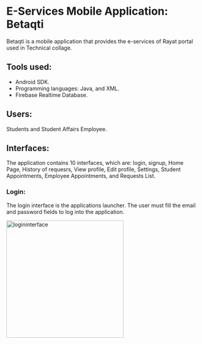 # E-Services Mobile Application: Betaqti
Betaqti is a mobile application that provides the e-services of Rayat portal used in Technical collage.

## Tools used:
- Android SDK.
- Programming languages: Java, and XML.
- Firebase Realtime Database. 

## Users:
Students and Student Affairs Employee.

## Interfaces:
The application contains 10 interfaces, which are: login, signup, Home Page, History of requesrs, View profile, Edit profile, Settings, Student Appointments, Employee Appointments, and Requests List.


### Login:
The login interface is the applications launcher. The user must fill the email and password fields to log into the application.

<img width="306" alt="logininterface" src="https://user-images.githubusercontent.com/54210754/105060250-36b84f00-5a89-11eb-95ce-b691d6a09b26.png">
